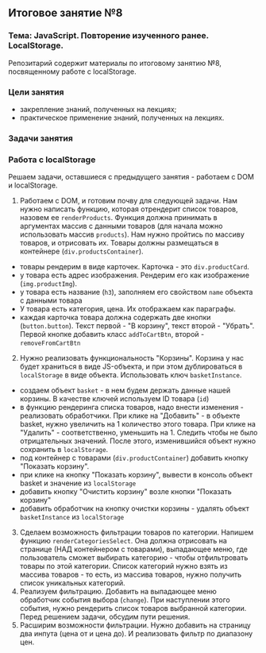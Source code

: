 ## Итоговое занятие №8

### Тема: JavaScript. Повторение изученного ранее. LocalStorage.
Репозитарий содержит материалы по итоговому занятию №8, посвященному работе с localStorage.

### Цели занятия
- закрепление знаний, полученных на лекциях;
- практическое применение знаний, полученных на лекциях.

### Задачи занятия

### Работа с localStorage
Решаем задачи, оставшиеся с предыдущего занятия - работаем с DOM и localStorage.
1. Работаем с DOM, и готовим почву для следующей задачи. Нам нужно написать функцию, которая отрендерит список товаров, назовем ее `renderProducts`. Функция должна принимать в аргументах массив с данными товаров (для начала можно использовать массив `products`). Нам нужно пройтись по массиву товаров, и отрисовать их. Товары должны размещаться в контейнере (`div.productsContainer`).
 - товары рендерим в виде карточек. Карточка - это `div.productCard`.
 - у товара есть адрес изображения. Рендерим его как изображение (`img.productImg`).
 - у товара есть название (`h3`), заполняем его свойством `name` объекта с данными товара
 - У товара есть категория, цена. Их отображаем как параграфы.
 - каждая карточка товара должна содержать две кнопки (`button.button`). Текст первой - "В корзину", текст второй - "Убрать". Первой кнопке добавить класс `addToCartBtn`, второй - `removeFromCartBtn`
2. Нужно реализовать функциональность "Корзины". Корзина у нас будет храниться в виде JS-объекта, и при этом дублироваться в `localStorage` в виде объекта. Использовать ключ `basketInstance`.
 - создаем объект `basket` - в нем будем держать данные нашей корзины. В качестве ключей используем ID товара (`id`)
 - в функцию рендеринга списка товаров, надо внести изменения - реализовать обработчики. При клике на "Добавить" - в объекте basket, нужно увеличить на 1 количество этого товара. При клике на "Удалить" - соответственно, уменьшить на 1. Следить чтобы не было отрицательных значений. После этого, изменившийся объект нужно сохранить в `localStorage`.
 - под контейнер с товарами (`div.productContainer`) добавить кнопку "Показать корзину".
 - при клике на кнопку "Показать корзину", вывести в консоль объект basket и значение из `localStorage`
 - добавить кнопку "Очистить корзину" возле кнопки "Показать корзину"
 - добавить обработчик на кнопку очистки корзины - удалять объект `basketInstance` из `localStorage`
3. Сделаем возможность фильтрации товаров по категории. Напишем функцию `renderCategoriesSelect`. Она должна отрисовать на странице (НАД контейнером с товарами), выпадающее меню, где пользователь сможет выбирать категорию - чтобы отфильтровать товары по этой категории. Список категорий нужно взять из массива товаров - то есть, из массива товаров, нужно получить список уникальных категорий.
4. Реализуем фильтрацию. Добавить на выпадающее меню обработчик события выбора (`change`). При наступлении этого события, нужно рендерить список товаров выбранной категории. Перед решением задачи, обсудим пути решения.
5. Расширим возможности фильтрации. Нужно добавить на страницу два инпута (цена от и цена до). И реализовать фильтр по диапазону цен.